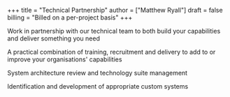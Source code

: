 +++
title = "Technical Partnership"
author = ["Matthew Ryall"]
draft = false
billing = "Billed on a per-project basis"
+++


Work in partnership with our technical team to both build your capabilities and deliver something you need

A practical combination of training, recruitment and delivery to add to or improve your organisations' capabilities

System architecture review and technology suite management

Identification and development of appropriate custom systems
